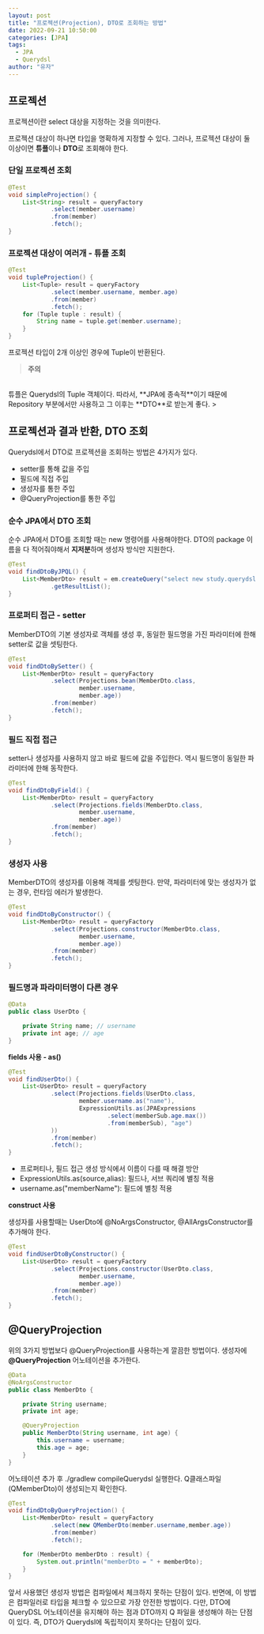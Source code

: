 ```yaml
---
layout: post
title: "프로젝션(Projection), DTO로 조회하는 방법"
date: 2022-09-21 10:50:00
categories: [JPA]
tags:
  - JPA
  - Querydsl
author: "유자"
---
```


## 프로젝션

프로젝션이란 select 대상을 지정하는 것을 의미한다.

프로젝션 대상이 하나면 타입을 명확하게 지정할 수 있다. 그러나, 프로젝션 대상이 둘 이상이면 **튜플**이나 **DTO**로 조회해야 한다.

### 단일 프로젝션 조회

```java
@Test
void simpleProjection() {
    List<String> result = queryFactory
            .select(member.username)
            .from(member)
            .fetch();
}
```

### 프로젝션 대상이 여러개 - 튜플 조회

```java
@Test
void tupleProjection() {
    List<Tuple> result = queryFactory
            .select(member.username, member.age)
            .from(member)
            .fetch();
    for (Tuple tuple : result) {
        String name = tuple.get(member.username);
    }
}
```

프로젝션 타입이 2개 이상인 경우에 Tuple이 반환된다.

> **주의**
<br>
튜플은 Querydsl의 Tuple 객체이다. 따라서, **JPA에 종속적**이기 때문에 Repository 부분에서만 사용하고 그 이후는 **DTO**로 받는게 좋다.
> 

## 프로젝션과 결과 반환, DTO 조회

Querydsl에서 DTO로 프로젝션을 조회하는 방법은 4가지가 있다.

- setter를 통해 값을 주입
- 필드에 직접 주입
- 생성자를 통한 주입
- @QueryProjection를 통한 주입

### 순수 JPA에서 DTO 조회

순수 JPA에서 DTO를 조회할 때는 new 명령어를 사용해야한다. DTO의 package 이름을 다 적어줘야해서 **지저분**하며 생성자 방식만 지원한다.

```java
@Test
void findDtoByJPQL() {
    List<MemberDto> result = em.createQuery("select new study.querydsl.dto.MemberDto(m.username, m.age) from Member m",  MemberDto.class)
            .getResultList();
}
```

### 프로퍼티 접근 - setter

MemberDTO의 기본 생성자로 객체를 생성 후, 동일한 필드명을 가진 파라미터에 한해 setter로 값을 셋팅한다.

```java
@Test
void findDtoBySetter() {
    List<MemberDto> result = queryFactory
            .select(Projections.bean(MemberDto.class,
                    member.username,
                    member.age))
            .from(member)
            .fetch();
}
```

### 필드 직접 접근

setter나 생성자를 사용하지 않고 바로 필드에 값을 주입한다. 역시 필드명이 동일한 파라미터에 한해 동작한다.

```java
@Test
void findDtoByField() {
    List<MemberDto> result = queryFactory
            .select(Projections.fields(MemberDto.class,
                    member.username,
                    member.age))
            .from(member)
            .fetch();
}
```

### 생성자 사용

MemberDTO의 생성자를 이용해 객체를 셋팅한다. 만약, 파라미터에 맞는 생성자가 없는 경우, 런타임 에러가 발생한다.

```java
@Test
void findDtoByConstructor() {
    List<MemberDto> result = queryFactory
            .select(Projections.constructor(MemberDto.class,
                    member.username,
                    member.age))
            .from(member)
            .fetch();
}
```

### 필드명과 파라미터명이 다른 경우

```java
@Data
public class UserDto {

    private String name; // username
    private int age; // age
}
```

**fields 사용 - as()**

```java
@Test
void findUserDto() {
    List<UserDto> result = queryFactory
            .select(Projections.fields(UserDto.class,
                    member.username.as("name"),
                    ExpressionUtils.as(JPAExpressions
                            .select(memberSub.age.max())
                            .from(memberSub), "age")
            ))
            .from(member)
            .fetch();
}
```

- 프로퍼티나, 필드 접근 생성 방식에서 이름이 다를 때 해결 방안
- ExpressionUtils.as(source,alias): 필드나, 서브 쿼리에 별칭 적용
- username.as("memberName"): 필드에 별칭 적용

**construct 사용**

생성자를 사용할때는 UserDto에 @NoArgsConstructor, @AllArgsConstructor를 추가해야 한다.

```java
@Test
void findUserDtoByConstructor() {
    List<UserDto> result = queryFactory
            .select(Projections.constructor(UserDto.class,
                    member.username,
                    member.age))
            .from(member)
            .fetch();
}
```

## @QueryProjection

위의 3가지 방법보다 @QueryProjection를 사용하는게 깔끔한 방법이다. 생성자에 **@QueryProjection** 어노테이션을 추가한다. 

```java
@Data
@NoArgsConstructor
public class MemberDto {

    private String username;
    private int age;

    @QueryProjection
    public MemberDto(String username, int age) {
        this.username = username;
        this.age = age;
    }
}

```

어노테이션 추가 후 ./gradlew compileQuerydsl 실행한다. Q클래스파일(QMemberDto)이 생성되는지 확인한다.

```java
@Test
void findDtoByQueryProjection() {
    List<MemberDto> result = queryFactory
            .select(new QMemberDto(member.username,member.age))
            .from(member)
            .fetch();

    for (MemberDto memberDto : result) {
        System.out.println("memberDto = " + memberDto);
    }
}
```

앞서 사용했던 생성자 방법은 컴파일에서 체크하지 못하는 단점이 있다. 반면에, 이 방법은 컴파일러로 타입을 체크할 수 있으므로 가장 안전한 방법이다. 다만, DTO에 QueryDSL 어노테이션을 유지해야 하는 점과 DTO까지 Q 파일을 생성해야 하는 단점이 있다. 즉, DTO가 Querydsl에 독립적이지 못하다는 단점이 있다.
